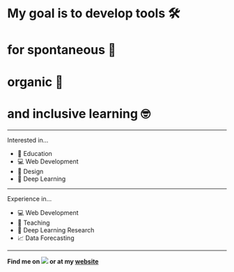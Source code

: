 # My goal is to develop tools 🛠️
  # for spontaneous 🎉
  # organic 🌱
  # and inclusive learning 🤓
---
Interested in...
- 🌱 Education
- 💻 Web Development
- 🎨 Design
- 🧠 Deep Learning
---
Experience in...
- 💻 Web Development
- 🍎 Teaching
- 🔬 Deep Learning Research
- 📈 Data Forecasting
---
**Find me on [<img src="http://i.imgur.com/wWzX9uB.png">](https://twitter.com/gregrolwes) or at my [website](https://gregrolwes.com)**

